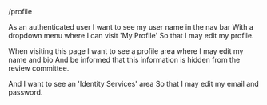 /profile

As an authenticated user
I want to see my user name in the nav bar
With a dropdown menu where I can visit 'My Profile'
So that I may edit my profile.

When visiting this page
I want to see a profile area where I may edit my name and bio
And be informed that this information is hidden from the review committee.

And I want to see an 'Identity Services' area
So that I may edit my email and password.

